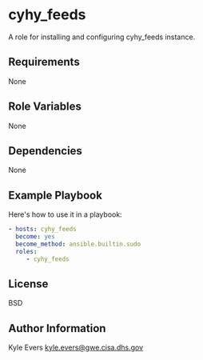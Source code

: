 # cyhy_feeds #

A role for installing and configuring cyhy_feeds instance.

## Requirements ##

None

## Role Variables ##

None

## Dependencies ##

None

## Example Playbook ##

Here's how to use it in a playbook:

```yaml
- hosts: cyhy_feeds
  become: yes
  become_method: ansible.builtin.sudo
  roles:
     - cyhy_feeds
```

## License ##

BSD

## Author Information ##

Kyle Evers <kyle.evers@gwe.cisa.dhs.gov>
